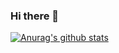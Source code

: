 ### Hi there 👋

[![Anurag's github stats](https://github-readme-stats.vercel.app/api?username=Choiyos)](https://github.com/anuraghazra/github-readme-stats)
<!--
**Choiyos/Choiyos** is a ✨ _special_ ✨ repository because its `README.md` (this file) appears on your GitHub profile.

Here are some ideas to get you started:

- 🔭 I’m currently working on ...
- 🌱 I’m currently learning ...
- 👯 I’m looking to collaborate on ...
- 🤔 I’m looking for help with ...
- 💬 Ask me about ...
- 📫 How to reach me: ...
- 😄 Pronouns: ...
- ⚡ Fun fact: ...
-->
